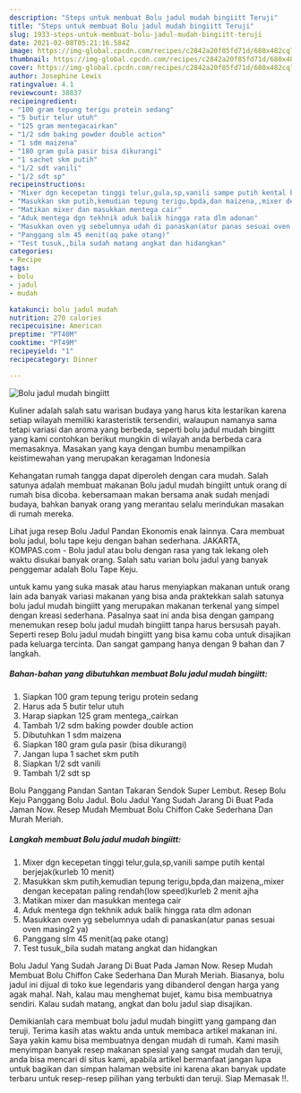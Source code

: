 ```yaml
---
description: "Steps untuk membuat Bolu jadul mudah bingiitt Teruji"
title: "Steps untuk membuat Bolu jadul mudah bingiitt Teruji"
slug: 1933-steps-untuk-membuat-bolu-jadul-mudah-bingiitt-teruji
date: 2021-02-08T05:21:16.584Z
image: https://img-global.cpcdn.com/recipes/c2842a20f85fd71d/680x482cq70/bolu-jadul-mudah-bingiitt-foto-resep-utama.jpg
thumbnail: https://img-global.cpcdn.com/recipes/c2842a20f85fd71d/680x482cq70/bolu-jadul-mudah-bingiitt-foto-resep-utama.jpg
cover: https://img-global.cpcdn.com/recipes/c2842a20f85fd71d/680x482cq70/bolu-jadul-mudah-bingiitt-foto-resep-utama.jpg
author: Josephine Lewis
ratingvalue: 4.1
reviewcount: 38837
recipeingredient:
- "100 gram tepung terigu protein sedang"
- "5 butir telur utuh"
- "125 gram mentegacairkan"
- "1/2 sdm baking powder double action"
- "1 sdm maizena"
- "180 gram gula pasir bisa dikurangi"
- "1 sachet skm putih"
- "1/2 sdt vanili"
- "1/2 sdt sp"
recipeinstructions:
- "Mixer dgn kecepetan tinggi telur,gula,sp,vanili sampe putih kental berjejak(kurleb 10 menit)"
- "Masukkan skm putih,kemudian tepung terigu,bpda,dan maizena,,mixer dengan kecepatan paling rendah(low speed)kurleb 2 menit ajha"
- "Matikan mixer dan masukkan mentega cair"
- "Aduk mentega dgn tekhnik aduk balik hingga rata dlm adonan"
- "Masukkan oven yg sebelumnya udah di panaskan(atur panas sesuai oven masing2 ya)"
- "Panggang slm 45 menit(aq pake otang)"
- "Test tusuk,,bila sudah matang angkat dan hidangkan"
categories:
- Recipe
tags:
- bolu
- jadul
- mudah

katakunci: bolu jadul mudah 
nutrition: 270 calories
recipecuisine: American
preptime: "PT40M"
cooktime: "PT49M"
recipeyield: "1"
recipecategory: Dinner

---
```



![Bolu jadul mudah bingiitt](https://img-global.cpcdn.com/recipes/c2842a20f85fd71d/680x482cq70/bolu-jadul-mudah-bingiitt-foto-resep-utama.jpg)

Kuliner adalah salah satu warisan budaya yang harus kita lestarikan karena setiap wilayah memiliki karasteristik tersendiri, walaupun namanya sama tetapi variasi dan aroma yang berbeda, seperti bolu jadul mudah bingiitt yang kami contohkan berikut mungkin di wilayah anda berbeda cara memasaknya. Masakan yang kaya dengan bumbu menampilkan keistimewahan yang merupakan keragaman Indonesia

Kehangatan rumah tangga dapat diperoleh dengan cara mudah. Salah satunya adalah membuat makanan Bolu jadul mudah bingiitt untuk orang di rumah bisa dicoba. kebersamaan makan bersama anak sudah menjadi budaya, bahkan banyak orang yang merantau selalu merindukan masakan di rumah mereka.

Lihat juga resep Bolu Jadul Pandan Ekonomis enak lainnya. Cara membuat bolu jadul, bolu tape keju dengan bahan sederhana. JAKARTA, KOMPAS.com - Bolu jadul atau bolu dengan rasa yang tak lekang oleh waktu disukai banyak orang. Salah satu varian bolu jadul yang banyak penggemar adalah Bolu Tape Keju.

untuk kamu yang suka masak atau harus menyiapkan makanan untuk orang lain ada banyak variasi makanan yang bisa anda praktekkan salah satunya bolu jadul mudah bingiitt yang merupakan makanan terkenal yang simpel dengan kreasi sederhana. Pasalnya saat ini anda bisa dengan gampang menemukan resep bolu jadul mudah bingiitt tanpa harus bersusah payah.
Seperti resep Bolu jadul mudah bingiitt yang bisa kamu coba untuk disajikan pada keluarga tercinta. Dan sangat gampang hanya dengan 9 bahan dan 7 langkah.


<!--inarticleads1-->

##### Bahan-bahan yang dibutuhkan membuat Bolu jadul mudah bingiitt:

1. Siapkan 100 gram tepung terigu protein sedang
1. Harus ada 5 butir telur utuh
1. Harap siapkan 125 gram mentega,,cairkan
1. Tambah 1/2 sdm baking powder double action
1. Dibutuhkan 1 sdm maizena
1. Siapkan 180 gram gula pasir (bisa dikurangi)
1. Jangan lupa 1 sachet skm putih
1. Siapkan 1/2 sdt vanili
1. Tambah 1/2 sdt sp


Bolu Panggang Pandan Santan Takaran Sendok Super Lembut. Resep Bolu Keju Panggang Bolu Jadul. Bolu Jadul Yang Sudah Jarang Di Buat Pada Jaman Now. Resep Mudah Membuat Bolu Chiffon Cake Sederhana Dan Murah Meriah. 

<!--inarticleads2-->

##### Langkah membuat  Bolu jadul mudah bingiitt:

1. Mixer dgn kecepetan tinggi telur,gula,sp,vanili sampe putih kental berjejak(kurleb 10 menit)
1. Masukkan skm putih,kemudian tepung terigu,bpda,dan maizena,,mixer dengan kecepatan paling rendah(low speed)kurleb 2 menit ajha
1. Matikan mixer dan masukkan mentega cair
1. Aduk mentega dgn tekhnik aduk balik hingga rata dlm adonan
1. Masukkan oven yg sebelumnya udah di panaskan(atur panas sesuai oven masing2 ya)
1. Panggang slm 45 menit(aq pake otang)
1. Test tusuk,,bila sudah matang angkat dan hidangkan


Bolu Jadul Yang Sudah Jarang Di Buat Pada Jaman Now. Resep Mudah Membuat Bolu Chiffon Cake Sederhana Dan Murah Meriah. Biasanya, bolu jadul ini dijual di toko kue legendaris yang dibanderol dengan harga yang agak mahal. Nah, kalau mau menghemat bujet, kamu bisa membuatnya sendiri. Kalau sudah matang, angkat dan bolu jadul siap disajikan. 

Demikianlah cara membuat bolu jadul mudah bingiitt yang gampang dan teruji. Terima kasih atas waktu anda untuk membaca artikel makanan ini. Saya yakin kamu bisa membuatnya dengan mudah di rumah. Kami masih menyimpan banyak resep makanan spesial yang sangat mudah dan teruji, anda bisa mencari di situs kami, apabila artikel bermanfaat jangan lupa untuk bagikan dan simpan halaman website ini karena akan banyak update terbaru untuk resep-resep pilihan yang terbukti dan teruji. Siap Memasak !!. 
